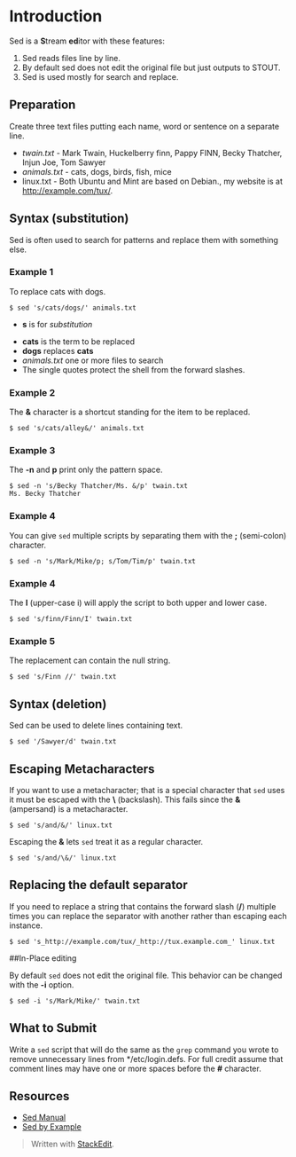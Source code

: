 
# Introduction

Sed is a **S**tream **ed**itor with these features:

1. Sed reads files line by line.
2. By default sed does not edit the original file but just outputs to STOUT.
3. Sed is used mostly for search and replace.

## Preparation

Create three text files putting each name, word or sentence on a separate line.

+ *twain.txt* - Mark Twain, Huckelberry finn, Pappy FINN, Becky Thatcher, Injun Joe, Tom Sawyer
+ *animals.txt* - cats, dogs, birds, fish, mice
+ linux.txt - Both Ubuntu and Mint are based on Debian., my website is at http://example.com/tux/.

## Syntax (substitution)

Sed is often used to search for patterns and replace them with something else.

### Example 1 

To replace cats with dogs.

	$ sed 's/cats/dogs/' animals.txt

+ **s** is for *substitution*
<!--+ **g** is for *global* (replace every instance)-->
+ **cats** is the term to be replaced
+ **dogs** replaces **cats**
+ *animals.txt* one or more files to search
+ The single quotes protect the shell from the forward slashes.

### Example 2

The **&** character is a shortcut standing for the item to be replaced.

	$ sed 's/cats/alley&/' animals.txt

### Example 3

The **-n** and **p** print only the pattern space.

	$ sed -n 's/Becky Thatcher/Ms. &/p' twain.txt 
	Ms. Becky Thatcher

### Example 4

You can give `sed` multiple scripts by separating them with the **;** (semi-colon) character.

	$ sed -n 's/Mark/Mike/p; s/Tom/Tim/p' twain.txt

### Example 4

The **I** (upper-case i) will apply the script to both upper and lower case.

	$ sed 's/finn/Finn/I' twain.txt

### Example 5

The replacement can contain the null string.

	$ sed 's/Finn //' twain.txt

## Syntax (deletion)

Sed can be used to delete lines containing text.

	$ sed '/Sawyer/d' twain.txt

## Escaping Metacharacters

If you want to use a metacharacter; that is a special character that `sed` uses it must be escaped with the **\\** (backslash). This fails since the **&** (ampersand) is a metacharacter.

	$ sed 's/and/&/' linux.txt

Escaping the **&** lets `sed` treat it as a regular character.

	$ sed 's/and/\&/' linux.txt

## Replacing the default separator

If you need to replace a string that contains the forward slash (**/**) multiple times you can replace the separator with another rather than escaping each instance.

	$ sed 's_http://example.com/tux/_http://tux.example.com_' linux.txt
	
##In-Place editing

By default `sed` does not edit the original file. This behavior can be changed with the **-i** option.

	$ sed -i 's/Mark/Mike/' twain.txt
	
## What to Submit

Write a `sed` script that will do the same as the `grep` command you wrote to remove unnecessary lines from */etc/login.defs. For full credit assume that comment lines may have one or more spaces before the **#** character.

## Resources
+ [Sed Manual](https://www.gnu.org/software/sed/manual/)
+ [Sed by Example](http://www.ibm.com/developerworks/library/l-sed1/)

> Written with [StackEdit](https://stackedit.io/).